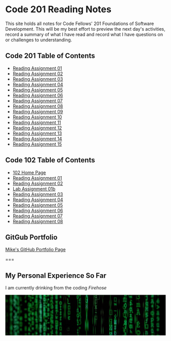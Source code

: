 # Code 201 Reading Notes

This site holds all notes for Code Fellows' 201 Foundations of Software Development. This will be my best effort to preview the next day's activities, record a summary of what I have read and record what I have questions on or challenges to understanding.

## Code 201 Table of Contents

- [Reading Assignment 01](/code-201/notyet.md)
- [Reading Assignment 02](/code-201/notyet.md)
- [Reading Assignment 03](/code-201/notyet.md)
- [Reading Assignment 04](/code-201/notyet.md)
- [Reading Assignment 05](/code-201/notyet.md)
- [Reading Assignment 06](/code-201/notyet.md)
- [Reading Assignment 07](/code-201/notyet.md)
- [Reading Assignment 08](/code-201/notyet.md)
- [Reading Assignment 09](/code-201/notyet.md)
- [Reading Assignment 10](/code-201/notyet.md)
- [Reading Assignment 11](/code-201/notyet.md)
- [Reading Assignment 12](/code-201/notyet.md)
- [Reading Assignment 13](/code-201/notyet.md)
- [Reading Assignment 14](/code-201/notyet.md)
- [Reading Assignment 15](/code-201/notyet.md)

## Code 102 Table of Contents

- [102 Home Page](/code-102/README.md)
- [Reading Assignment 01](/code-102/first-markdown.md)
- [Reading Assignment 02](/code-102/coders-computer.md)
- [Lab Assignment 01b](/code-102/learning-markdown.md)
- [Reading Assignment 03](/code-102/git.md)
- [Reading Assignment 04](/code-102/wireframe.md)
- [Reading Assignment 05](/code-102/css.md)
- [Reading Assignment 06](/code-102/javascript.md)
- [Reading Assignment 07](/code-102/programming.md)
- [Reading Assignment 08](/code-102/operator-loops.md)

## GitGub Portfolio

[Mike's GitHub Portfolio Page](https://github.com/mikemac1)

===

## My Personal Experience So Far

I am currently drinking from the coding *Firehose*

![This is an image of a computer screen](/code-201/matrix.jpg)
